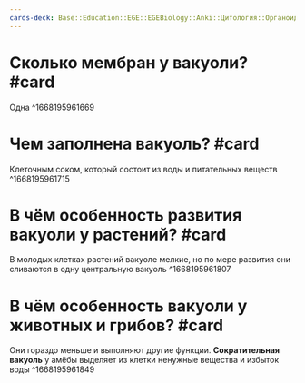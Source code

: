 ```yaml
---
cards-deck: Base::Education::EGE::EGEBiology::Anki::Цитология::Органоиды эукариот
---
```


# Сколько мембран у вакуоли? #card 
Одна
^1668195961669

# Чем заполнена вакуоль? #card 
Клеточным соком, который состоит из воды и питательных веществ
^1668195961715

# В чём особенность развития вакуоли у растений? #card 
В молодых клетках растений вакуоле мелкие, но по мере развития они сливаются в одну центральную вакуоль
^1668195961807

# В чём особенность вакуоли у животных и грибов? #card 
Они гораздо меньше и выполняют другие функции. **Сократительная вакуоль** у амёбы выделяет из клетки ненужные вещества и избыток воды
^1668195961849
